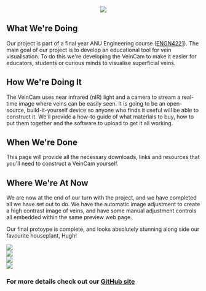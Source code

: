 <div style="text-align:center"><img src ="images/progress-images/test-stream-result-3-crop.png" /></div>

## What We're Doing
Our project is part of a final year ANU Engineering course ([ENGN4221](https://eng.anu.edu.au/courses/engn4221/project/)). The main goal of our project is to develop an educational tool for vein visualisation. To do this we're developing the VeinCam to make it easier for educators, students or curious minds to visualise superficial veins.

## How We're Doing It
The VeinCam uses near infrared (nIR) light and a camera to stream a real-time image where veins can be easily seen. It is going to be an open-source, build-it-yourself device so anyone who finds it useful will be able to construct it. We'll provide a how-to guide of what materials to buy, how to put them together and the software to upload to get it all working.

## When We're Done
This page will provide all the necessary downloads, links and resources that you'll need to construct a VeinCam yourself.

## Where We're At Now
We are now at the end of our turn with the project, and we have completed all we have set out to do. We have the automatic image adjustment to create a high contrast image of veins, and have some manual adjustment controls all embedded within the same preview web page.

Our final protoype is complete, and looks absolutely stunning along side our favourite houseplant, Hugh!

<div class="row">
  <div class="column">
    <img src ="images/prototype/prototype-2.2-down.JPG" >
  </div>
  <div class="column">
    <img src ="images/prototype/prototype-2.2-up.JPG" >
  </div>
</div>
<div class="row">
  <div class="column">
    <img src ="Software/tutorial-images/iPhone Mockup1.png" >
  </div>
  <div class="column">
    <img src ="Software/tutorial-images/iPhone Mockup2.png" >
  </div>
</div>

### For more details check out our [GitHub site](https://github.com/chrisbodger/VeinCam)

